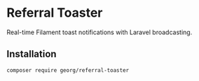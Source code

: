 # Referral Toaster

Real-time Filament toast notifications with Laravel broadcasting.

## Installation

```bash
composer require georg/referral-toaster
